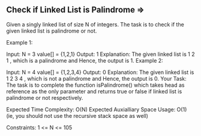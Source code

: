 Check if Linked List is Palindrome  =>
----------------------------------


Given a singly linked list of size N of integers. The task is to check if the given linked list is palindrome or not.

Example 1:

Input:
N = 3
value[] = {1,2,1}
Output: 1
Explanation: The given linked list is
1 2 1 , which is a palindrome and
Hence, the output is 1.
Example 2:

Input:
N = 4
value[] = {1,2,3,4}
Output: 0
Explanation: The given linked list
is 1 2 3 4 , which is not a palindrome
and Hence, the output is 0.
Your Task:
The task is to complete the function isPalindrome() which takes head as reference as the only parameter and returns true or false if linked list is palindrome or not respectively.

Expected Time Complexity: O(N)
Expected Auxialliary Space Usage: O(1)  (ie, you should not use the recursive stack space as well)

Constraints:
1 <= N <= 105

